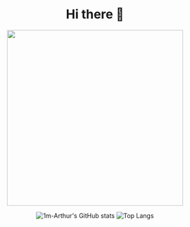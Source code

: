<div align="center">
<h1>Hi there 👋</h1>
<img src="https://bigheads.io/svg?accessory=none&body=chest&circleColor=blue&clothing=shirt&clothingColor=black&eyebrows=concerned&eyes=happy&faceMask=false&faceMaskColor=black&facialHair=none&graphic=none&hair=short&hairColor=black&hat=none&hatColor=black&lashes=false&lipColor=turqoise&mask=false&mouth=openSmile&skinTone=yellow" width="400"></img>

![1m-Arthur's GitHub stats](https://github-readme-stats.vercel.app/api?username=1m-arthur&show_icons=true&theme=react) ![Top Langs](https://github-readme-stats.vercel.app/api/top-langs/?username=1m-arthur&hide=css,html&theme=react)
</div>
